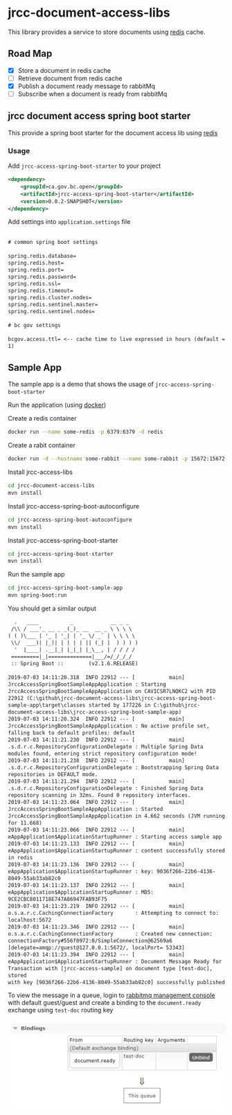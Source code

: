 # jrcc-document-access-libs

This library provides a service to store documents using [redis](https://redis.io/) cache.

## Road Map

* [X] Store a document in redis cache
* [ ] Retrieve document from redis cache
* [X] Publish a document ready message to rabbitMq
* [ ] Subscribe when a document is ready from rabbitMq

## jrcc document access spring boot starter

This provide a spring boot starter for the document access lib using [redis](https://redis.io/)

### Usage

Add `jrcc-access-spring-boot-starter` to your project

```xml
<dependency>
    <groupId>ca.gov.bc.open</groupId>
    <artifactId>jrcc-access-spring-boot-starter</artifactId>
    <version>0.0.2-SNAPSHOT</version>
</dependency>
```

Add settings into `application.settings` file

```properties

# common spring boot settings

spring.redis.database=
spring.redis.host=
spring.redis.port=
spring.redis.password=
spring.redis.ssl=
spring.redis.timeout=
spring.redis.cluster.nodes=
spring.redis.sentinel.master=
spring.redis.sentinel.nodes=

# bc gov settings

bcgov.access.ttl= <-- cache time to live expressed in hours (default = 1)

```


## Sample App

The sample app is a demo that shows the usage of `jrcc-access-spring-boot-starter`

Run the application (using [docker](https://www.docker.com/))

Create a redis container

```bash
docker run --name some-redis -p 6379:6379 -d redis
```
Create a rabit container

```bash
docker run -d --hostname some-rabbit --name some-rabbit -p 15672:15672 -p 5672:5672 rabbitmq:3-management
```

Install jrcc-access-libs

```bash
cd jrcc-document-access-libs
mvn install
```

Install jrcc-access-spring-boot-autoconfigure

```bash
cd jrcc-access-spring-boot-autoconfigure
mvn install
```

Install jrcc-access-spring-boot-starter

```bash
cd jrcc-access-spring-boot-starter
mvn install
```

Run the sample app

```bash
cd jrcc-access-spring-boot-sample-app
mvn spring-boot:run
```

You should get a similar output

```console
  .   ____          _            __ _ _
 /\\ / ___'_ __ _ _(_)_ __  __ _ \ \ \ \
( ( )\___ | '_ | '_| | '_ \/ _` | \ \ \ \
 \\/  ___)| |_)| | | | | || (_| |  ) ) ) )
  '  |____| .__|_| |_|_| |_\__, | / / / /
 =========|_|==============|___/=/_/_/_/
 :: Spring Boot ::        (v2.1.6.RELEASE)

2019-07-03 14:11:20.318  INFO 22912 --- [           main] JrccAccessSpringBootSampleAppApplication : Starting JrccAccessSpringBootSampleAppApplication on CAVICSR7LNQKC2 with PID 22912 (C:\github\jrcc-document-access-libs\jrcc-access-spring-boot-sample-app\target\classes started by 177226 in C:\github\jrcc-document-access-libs\jrcc-access-spring-boot-sample-app)
2019-07-03 14:11:20.324  INFO 22912 --- [           main] JrccAccessSpringBootSampleAppApplication : No active profile set, falling back to default profiles: default
2019-07-03 14:11:21.230  INFO 22912 --- [           main] .s.d.r.c.RepositoryConfigurationDelegate : Multiple Spring Data modules found, entering strict repository configuration mode!
2019-07-03 14:11:21.238  INFO 22912 --- [           main] .s.d.r.c.RepositoryConfigurationDelegate : Bootstrapping Spring Data repositories in DEFAULT mode.
2019-07-03 14:11:21.294  INFO 22912 --- [           main] .s.d.r.c.RepositoryConfigurationDelegate : Finished Spring Data repository scanning in 32ms. Found 0 repository interfaces.
2019-07-03 14:11:23.064  INFO 22912 --- [           main] JrccAccessSpringBootSampleAppApplication : Started JrccAccessSpringBootSampleAppApplication in 4.662 seconds (JVM running for 11.668)
2019-07-03 14:11:23.066  INFO 22912 --- [           main] eAppApplication$ApplicationStartupRunner : Starting access sample app
2019-07-03 14:11:23.133  INFO 22912 --- [           main] eAppApplication$ApplicationStartupRunner : content successfully stored in redis
2019-07-03 14:11:23.136  INFO 22912 --- [           main] eAppApplication$ApplicationStartupRunner : key: 9036f266-22b6-4136-8049-55ab33ab82c0
2019-07-03 14:11:23.137  INFO 22912 --- [           main] eAppApplication$ApplicationStartupRunner : MD5: 9CE2CBC8011718E747A86947FAB93F75
2019-07-03 14:11:23.219  INFO 22912 --- [           main] o.s.a.r.c.CachingConnectionFactory       : Attempting to connect to: localhost:5672
2019-07-03 14:11:23.346  INFO 22912 --- [           main] o.s.a.r.c.CachingConnectionFactory       : Created new connection: connectionFactory#556f0972:0/SimpleConnection@62569a6 [delegate=amqp://guest@127.0.0.1:5672/, localPort= 53343]
2019-07-03 14:11:23.394  INFO 22912 --- [           main] eAppApplication$ApplicationStartupRunner : Document Message Ready for Transaction with [jrcc-access-sample] on document type [test-doc], stored
with key [9036f266-22b6-4136-8049-55ab33ab82c0] successfully published
```

To view the message in a queue, login to [rabbitmq management console](http://localhost:15672) with default guest/guest and create a binding to the `document.ready` exchange using `test-doc` routing key

![binding](docs/document.ready.bind.png)